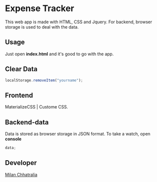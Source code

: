 # Expense Tracker

This web app is made with HTML, CSS and Jquery. For backend, browser storage is used to deal with the data.

## Usage

Just open **index.html** and it's good to go with the app.

## Clear Data

```javascript
localStorage.removeItem("yourname");
```

## Frontend

MaterializeCSS | Custome CSS.

## Backend-data

Data is stored as browser storage in JSON format. To take a watch, open **console**

```javascript
data;
```

## Developer
[Milan Chhatralia](https://www.linkedin.com/in/milanchhatralia/)